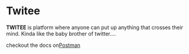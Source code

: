 <h1>Twitee</h1>

<p><b>TWITEE</b> is platform where anyone can put up anything that crosses their mind. Kinda like the baby brother of twitter....</p>
<p>checkout the docs on<a href="https://www.postman.com/red-space-223828/workspace/twitee/">Postman</a></px>